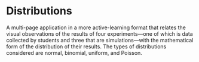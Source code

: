 # Distributions
 
A multi-page application in a more active-learning format that relates the visual observations of the results of four experiments—one of which is data collected by students and three that are simulations—with the mathematical form of the distribution of their results. The types of distributions considered are normal, binomial, uniform, and Poisson.    

